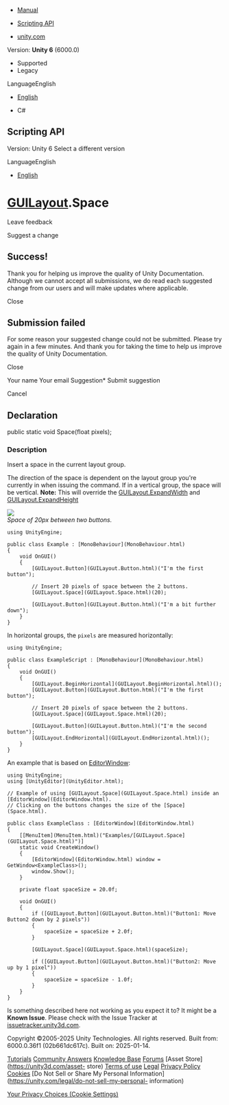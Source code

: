 [ ]()

  * [Manual](../Manual/index.html)
  * [Scripting API](../ScriptReference/index.html)

  * [unity.com](https://unity.com/)

Version: **Unity 6** (6000.0)

  * Supported
  * Legacy

LanguageEnglish

  * [English]()

  * C#

[ ](https://docs.unity3d.com)

## Scripting API

Version: Unity 6 Select a different version

LanguageEnglish

  * [English]()

#  [GUILayout](GUILayout.html).Space

Leave feedback

Suggest a change

## Success!

Thank you for helping us improve the quality of Unity Documentation. Although
we cannot accept all submissions, we do read each suggested change from our
users and will make updates where applicable.

Close

## Submission failed

For some reason your suggested change could not be submitted. Please <a>try
again</a> in a few minutes. And thank you for taking the time to help us
improve the quality of Unity Documentation.

Close

Your name Your email Suggestion* Submit suggestion

Cancel

[ ]()

## Declaration

public static void Space(float pixels);

### Description

Insert a space in the current layout group.

The direction of the space is dependent on the layout group you're currently
in when issuing the command. If in a vertical group, the space will be
vertical. **Note:** This will override the
[GUILayout.ExpandWidth](GUILayout.ExpandWidth.html) and
[GUILayout.ExpandHeight](GUILayout.ExpandHeight.html)  
  
![](../StaticFiles/ScriptRefImages/GUILayoutSpace.png)  
_Space of 20px between two buttons._

    
    
    using UnityEngine;  
      
    public class Example : [MonoBehaviour](MonoBehaviour.html)
    {
        void OnGUI()
        {
            [GUILayout.Button](GUILayout.Button.html)("I'm the first button");  
      
            // Insert 20 pixels of space between the 2 buttons.
            [GUILayout.Space](GUILayout.Space.html)(20);  
      
            [GUILayout.Button](GUILayout.Button.html)("I'm a bit further down");
        }
    }
    

In horizontal groups, the `pixels` are measured horizontally:

    
    
    using UnityEngine;  
      
    public class ExampleScript : [MonoBehaviour](MonoBehaviour.html)
    {
        void OnGUI()
        {
            [GUILayout.BeginHorizontal](GUILayout.BeginHorizontal.html)();
            [GUILayout.Button](GUILayout.Button.html)("I'm the first button");  
      
            // Insert 20 pixels of space between the 2 buttons.
            [GUILayout.Space](GUILayout.Space.html)(20);  
      
            [GUILayout.Button](GUILayout.Button.html)("I'm the second button");
            [GUILayout.EndHorizontal](GUILayout.EndHorizontal.html)();
        }
    }
    

An example that is based on [EditorWindow](EditorWindow.html):

    
    
    using UnityEngine;
    using [UnityEditor](UnityEditor.html);  
      
    // Example of using [GUILayout.Space](GUILayout.Space.html) inside an [EditorWindow](EditorWindow.html).
    // Clicking on the buttons changes the size of the [Space](Space.html).  
      
    public class ExampleClass : [EditorWindow](EditorWindow.html)
    {
        [[MenuItem](MenuItem.html)("Examples/[GUILayout.Space](GUILayout.Space.html)")]
        static void CreateWindow()
        {
            [EditorWindow](EditorWindow.html) window = GetWindow<ExampleClass>();
            window.Show();
        }  
      
        private float spaceSize = 20.0f;  
      
        void OnGUI()
        {
            if ([GUILayout.Button](GUILayout.Button.html)("Button1: Move Button2 down by 2 pixels"))
            {
                spaceSize = spaceSize + 2.0f;
            }  
      
            [GUILayout.Space](GUILayout.Space.html)(spaceSize);  
      
            if ([GUILayout.Button](GUILayout.Button.html)("Button2: Move up by 1 pixel"))
            {
                spaceSize = spaceSize - 1.0f;
            }
        }
    }
    

Is something described here not working as you expect it to? It might be a
**Known Issue**. Please check with the Issue Tracker at
[issuetracker.unity3d.com](https://issuetracker.unity3d.com).

Copyright ©2005-2025 Unity Technologies. All rights reserved. Built from:
6000.0.36f1 (02b661dc617c). Built on: 2025-01-14.

[Tutorials](https://unity3d.com/learn) [Community
Answers](https://answers.unity3d.com) [Knowledge
Base](https://support.unity3d.com/hc/en-us)
[Forums](https://forum.unity3d.com) [Asset Store](https://unity3d.com/asset-
store) [Terms of use](https://docs.unity3d.com/Manual/TermsOfUse.html)
[Legal](https://unity.com/legal) [Privacy
Policy](https://unity.com/legal/privacy-policy)
[Cookies](https://unity.com/legal/cookie-policy) [Do Not Sell or Share My
Personal Information](https://unity.com/legal/do-not-sell-my-personal-
information)

[Your Privacy Choices (Cookie Settings)](javascript:void\(0\);)

